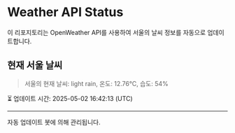 
# Weather API Status

이 리포지토리는 OpenWeather API를 사용하여 서울의 날씨 정보를 자동으로 업데이트합니다.

## 현재 서울 날씨
> 서울의 현재 날씨: light rain, 온도: 12.76°C, 습도: 54%

⏳ 업데이트 시간: 2025-05-02 16:42:13 (UTC)

---
자동 업데이트 봇에 의해 관리됩니다.
